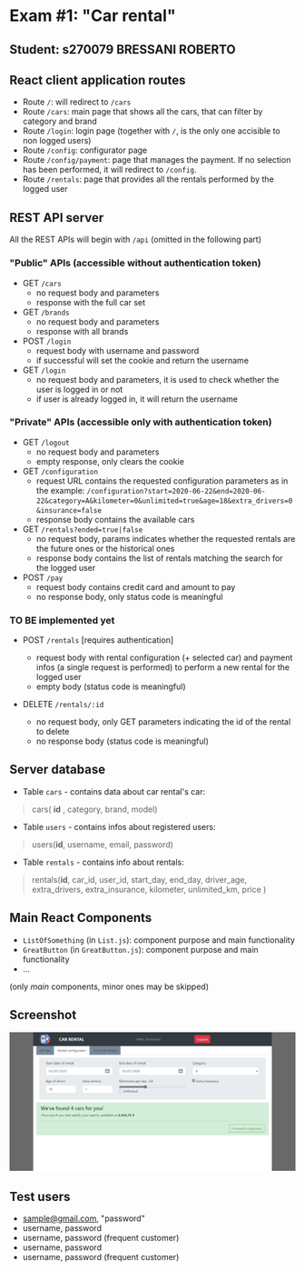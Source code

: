 # Exam #1: "Car rental"
## Student: s270079 BRESSANI ROBERTO

## React client application routes

- Route `/`:  will redirect to `/cars`
- Route `/cars`: main page that shows all the cars, that can filter by category and brand
- Route `/login`: login page (together with `/`, is the only one accisible to non logged users)
- Route `/config`: configurator page
- Route `/config/payment`: page that manages the payment. If no selection has been performed, it will redirect to `/config`.
- Route `/rentals`: page that provides all the rentals performed by the logged user


## REST API server

All the REST APIs will begin with `/api` (omitted in the following part)


### "Public" APIs (accessible without authentication token)

- GET `/cars` 
  - no request body and parameters
  - response with the full car set
- GET `/brands`
  - no request body and parameters
  - response with all brands
- POST `/login`
  - request body with username and password
  - if successful will set the cookie and return the username
- GET `/login`
  - no request body and parameters, it is used to check whether the user is logged in or not
  - if user is already  logged in, it will return the username

### "Private" APIs (accessible only with authentication token)

- GET `/logout`
  - no request body and parameters
  - empty response, only clears the cookie
- GET `/configuration` 
  - request URL contains the requested configuration parameters as in the example:
`/configuration?start=2020-06-22&end=2020-06-22&category=A&kilometer=0&unlimited=true&age=18&extra_drivers=0&insurance=false`
  - response body contains the available cars
- GET `/rentals?ended=true|false` 
  - no request body, params indicates whether the requested rentals are the future ones or the historical ones
  - response body contains the list of rentals matching the search for the logged user
- POST `/pay`
  - request body contains credit card and amount to pay
  - no response body, only status code is meaningful

### TO BE implemented yet




- POST `/rentals` [requires authentication]
  - request body with rental configuration (+ selected car) and payment infos (a single request is performed) to perform a new rental for the logged user
  - empty body (status code is meaningful)

- DELETE `/rentals/:id`
  - no request body, only GET parameters indicating the id of the rental to delete
  - no response body (status code is meaningful)

## Server database

- Table `cars` - contains data about car rental's car:
 >cars(	__id__ , category, brand, model)
- Table `users` - contains infos about registered users:
 > users(__id__, username, email,  password)
- Table `rentals` - contains info about rentals:
 > rentals(__id__, car_id, user_id, start_day, end_day, driver_age, extra_drivers, extra_insurance, kilometer, unlimited_km, price )


## Main React Components


<!--TODO add components -->
- `ListOfSomething` (in `List.js`): component purpose and main functionality
- `GreatButton` (in `GreatButton.js`): component purpose and main functionality
- ...

(only _main_ components, minor ones may be skipped)

## Screenshot

<!--TODO add screen shot -->
![Configurator Screenshot](./img/screenshot.jpg)

## Test users

* sample@gmail.com, "password"
* username, password
* username, password (frequent customer)
* username, password
* username, password (frequent customer)
